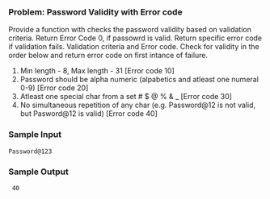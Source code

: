  <h3>Problem: Password Validity with Error code </h3>

Provide a function with checks the password validity based on validation criteria. Return
Error Code 0, if passowrd is valid. Return specific error code if validation fails.
Validation criteria and Error code. Check for validity in the order below and return error
code on first intance of failure.
1. Min length - 8, Max length - 31 [Error code 10]
2. Password should be alpha numeric (alpabetics and atleast one numeral 0-9) [Error
   code 20]
3. Atleast one special char from a set # $ @ % & _ [Error code 30]
4. No simultaneous repetition of any char (e.g. Password@12 is not valid, but
   Pasword@12 is valid) [Error code 40]
   
<h3>Sample Input</h3>
    
    Password@123

<h3>Sample Output</h3>

     40
